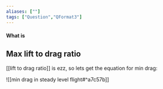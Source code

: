 ```yaml
---
aliases: [""]
tags: ["Question","QFormat3"]
---
```


#### What is
## Max lift to drag ratio
[[lift to drag ratio]] is ezz, so lets get the equation for min drag:

![[min drag in steady level flight#^a7c57b]]

